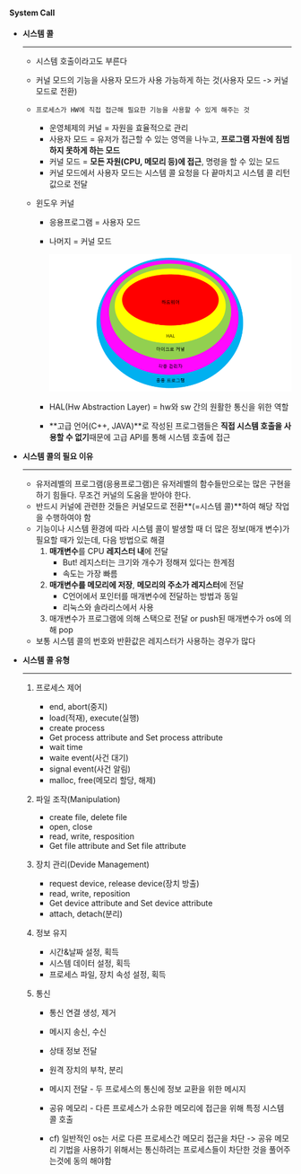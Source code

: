 #### System Call



- **시스템 콜**

  ------

  - 시스템 호출이라고도 부른다

  - 커널 모드의 기능을 사용자 모드가 사용 가능하게 하는 것(사용자 모드 -> 커널 모드로 전환)

  - `프로세스가 HW에 직접 접근해 필요한 기능을 사용할 수 있게 해주는 것`

    - 운영체제의 커널 = 자원을 효율적으로 관리
    - 사용자 모드 = 유저가 접근할 수 있는 영역을 나누고, **프로그램 자원에 침범하지 못하게 하는 모드**
    - 커널 모드 = **모든 자원(CPU, 메모리 등)에 접근**, 명령을 할 수 있는 모드
    - 커널 모드에서 사용자 모드는 시스템 콜 요청을 다 끝마치고 시스템 콜 리턴값으로 전달

  - 윈도우 커널

    - 응용프로그램 = 사용자 모드

    - 나머지 = 커널 모드

      ![system-call-3](https://raw.githubusercontent.com/Songwonseok/CS-Study/main/OS/images/system-call-3.png)

    - HAL(Hw Abstraction Layer) = hw와 sw 간의 원활한 통신을 위한 역할

    - **고급 언어(C++, JAVA)**로 작성된 프로그램들은 **직접 시스템 호출을 사용할 수 없기**때문에 고급 API를 통해 시스템 호출에 접근



- **시스템 콜의 필요 이유**

  ------

  - 유저레벨의 프로그램(응용프로그램)은 유저레벨의 함수들만으로는 많은 구현을 하기 힘들다. 무조건 커널의 도움을 받아야 한다.
  - 반드시 커널에 관련한 것들은 커널모드로 전환**(=시스템 콜)**하여 해당 작업을 수행하여야 함
  - 기능이나 시스템 환경에 따라 시스템 콜이 발생할 때 더 많은 정보(매개 변수)가 필요할 때가 있는데, 다음 방법으로 해결
    1. **매개변수**를 CPU **레지스터 내**에 전달
       - But! 레지스터는 크기와 개수가 정해져 있다는 한계점
       - 속도는 가장 빠름
    2. **매개변수를 메모리에 저장**, **메모리의 주소가 레지스터**에 전달
       - C언어에서 포인터를 매개변수에 전달하는 방법과 동일
       - 리눅스와 솔라리스에서 사용
    3. 매개변수가 프로그램에 의해 스택으로 전달 or push된 매개변수가 os에 의해 pop
  - 보통 시스템 콜의 번호와 반환값은 레지스터가 사용하는 경우가 많다



- **시스템 콜 유형**

  ------

  1. 프로세스 제어

     - end, abort(중지)
     - load(적재), execute(실행)
     - create process
     - Get process attribute and Set process attribute
     - wait time
     - waite event(사건 대기)
     - signal event(사건 알림)
     - malloc, free(메모리 할당, 해제)

  2. 파일 조작(Manipulation)

     - create file, delete file
     - open, close
     - read, write, resposition
     - Get file attribute and Set file attribute

  3. 장치 관리(Devide Management)

     - request device, release device(장치 방출)
     - read, write, reposition
     - Get device attribute and Set device attribute
     - attach, detach(분리)

  4. 정보 유지

     - 시간&날짜 설정, 획득
     - 시스템 데이터 설정, 획득
     - 프로세스 파일, 장치 속성 설정, 획득

  5. 통신

     - 통신 연결 생성, 제거

     - 메시지 송신, 수신

     - 상태 정보 전달

     - 원격 장치의 부착, 분리

     - 메시지 전달 - 두 프로세스의 통신에 정보 교환을 위한 메시지

     - 공유 메모리 - 다른 프로세스가 소유한 메모리에 접근을 위해 특정 시스템 콜 호출

       

     - cf) 일반적인 os는 서로 다른 프로세스간 메모리 접근을 차단 -> 공유 메모리 기법을 사용하기 위해서는 통신하려는 프로세스들이 차단한 것을 풀어주는것에 동의 해야함

